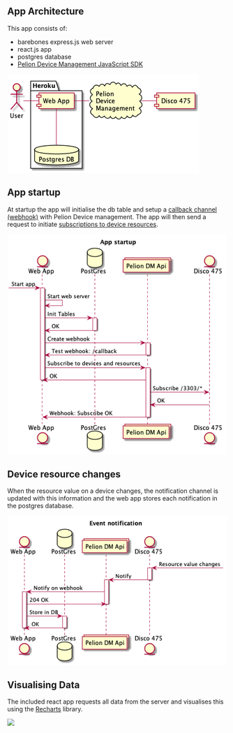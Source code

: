 ## App Architecture

This app consists of:

- barebones express.js web server
- react.js app
- postgres database
- [Pelion Device Management JavaScript SDK](//github.com/ARMmbed/mbed-cloud-sdk-javascript)

![](docs/app_arch.png)

## App startup

At startup the app will initialise the db table and setup a [callback channel (webhook)](https://www.pelion.com/docs/device-management/current/integrate-web-app/event-notification.html) with Pelion Device management. The app will then send a request to initiate [subscriptions to device resources](https://www.pelion.com/docs/device-management/current/connecting/resource-change-webapp.html).

![](docs/app_setup.png)

## Device resource changes

When the resource value on a device changes, the notification channel is updated with this information and the web app stores each notification in the postgres database.

![](docs/resource_notify.png)

## Visualising Data

The included react app requests all data from the server and visualises this using the [Recharts](http://recharts.org/en-US/) library.

![](https://i.ibb.co/syt959z/web-app-demo.gif)
